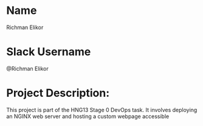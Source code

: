 # Name
Richman Elikor

# Slack Username 
@Richman Elikor

# Project Description:
This project is part of the HNG13 Stage 0 DevOps task. 
It involves deploying an NGINX web server and hosting a custom webpage accessible 
 